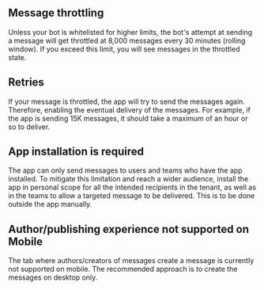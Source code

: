 ## Message throttling

Unless your bot is whitelisted for higher limits, the bot's attempt at sending a message will get throttled at 8,000 messages every 30 minutes (rolling window). If you exceed this limit, you will see messages in the throttled state. 

## Retries

If your message is throttled, the app will try to send the messages again. Therefore, enabling the eventual delivery of the messages. For example, if the app is sending 15K messages, it should take a maximum of an hour or so to deliver.

## App installation is required

The app can only send messages to users and teams who have the app installed. To mitigate this limitation and reach a wider audience, install the app in personal scope for all the intended recipients in the tenant, as well as in the teams to allow a targeted message to be delivered. This is to be done outside the app manually. 

## Author/publishing experience not supported on Mobile

The tab where authors/creators of messages create a message is currently not supported on mobile. The recommended approach is to create the messages on desktop only.